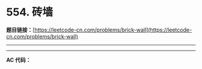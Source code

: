 # 554. 砖墙

**题目链接：**[https://leetcode-cn.com/problems/brick-wall](https://leetcode-cn.com/problems/brick-wall)

---

<Cards card="leetcode_554_brick-wall"></Cards>

---

**AC 代码：**

```java

```